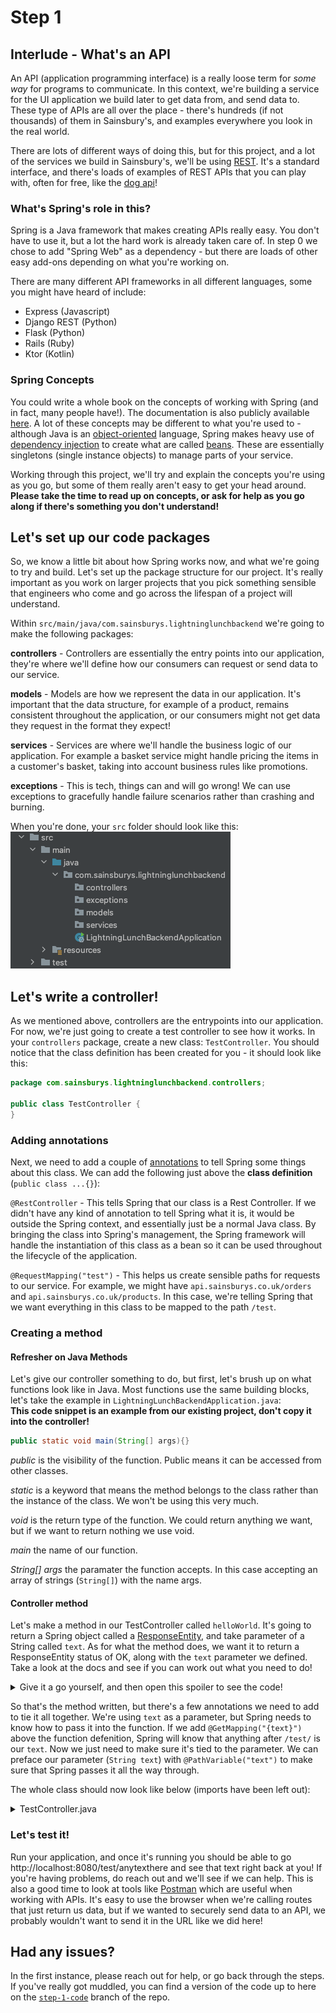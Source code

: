 # Step 1
## Interlude - What's an API
An API (application programming interface) is a really loose term for *some way* for programs to communicate. In this context, we're building a service for the UI application we build later to get data from, and send data to. These type of APIs are all over the place - there's hundreds (if not thousands) of them in Sainsbury's, and examples everywhere you look in the real world.  
  
There are lots of different ways of doing this, but for this project, and a lot of the services we build in Sainsbury's, we'll be using [REST](https://restfulapi.net/). It's a standard interface, and there's loads of examples of REST APIs that you can play with, often for free, like the [dog api](https://dog.ceo/dog-api/)!
### What's Spring's role in this?
Spring is a Java framework that makes creating APIs really easy. You don't have to use it, but a lot the hard work is already taken care of. In step 0 we chose to add "Spring Web" as a dependency - but there are loads of other easy add-ons depending on what you're working on.  
  
There are many different API frameworks in all different languages, some you might have heard of include:  
* Express (Javascript)
* Django REST (Python)
* Flask (Python)
* Rails (Ruby)
* Ktor (Kotlin)

### Spring Concepts
You could write a whole book on the concepts of working with Spring (and in fact, many people have!). The documentation is also publicly available [here](https://docs.spring.io/spring-framework/docs/3.0.x/spring-framework-reference/html/overview.html). A lot of these concepts may be different to what you're used to - although Java is an [object-oriented](https://www.w3schools.com/java/java_oop.asp) language, Spring makes heavy use of [dependency injection](https://www.baeldung.com/spring-dependency-injection) to create what are called [beans](https://stackoverflow.com/questions/17193365/what-in-the-world-are-spring-beans). These are essentially singletons (single instance objects) to manage parts of your service.
    
Working through this project, we'll try and explain the concepts you're using as you go, but some of them really aren't easy to get your head around. **Please take the time to read up on concepts, or ask for help as you go along if there's something you don't understand!**

## Let's set up our code packages
So, we know a little bit about how Spring works now, and what we're going to try and build. Let's set up the package structure for our project. It's really important as you work on larger projects that you pick something sensible that engineers who come and go across the lifespan of a project will understand.
  
Within `src/main/java/com.sainsburys.lightninglunchbackend` we're going to make the following packages:  
  
**controllers** - Controllers are essentially the entry points into our application, they're where we'll define how our consumers can request or send data to our service.  
  
**models** - Models are how we represent the data in our application. It's important that the data structure, for example of a product, remains consistent throughout the application, or our consumers might not get data they request in the format they expect!  
  
**services** - Services are where we'll handle the business logic of our application. For example a basket service might handle pricing the items in a customer's basket, taking into account business rules like promotions.  
  
**exceptions** - This is tech, things can and will go wrong! We can use exceptions to gracefully handle failure scenarios rather than crashing and burning.

When you're done, your `src` folder should look like this:  
![](../images/packages.png)  

## Let's write a controller!
As we mentioned above, controllers are the entrypoints into our application. For now, we're just going to create a test controller to see how it works. In your `controllers` package, create a new class: `TestController`. You should notice that the class definition has been created for you - it should look like this:
```java
package com.sainsburys.lightninglunchbackend.controllers;

public class TestController {
}
```  
### Adding annotations
Next, we need to add a couple of [annotations](https://www.geeksforgeeks.org/annotations-in-java/) to tell Spring some things about this class. We can add the following just above the **class definition** (`public class ...{}`):  
  
`@RestController` - This tells Spring that our class is a Rest Controller. If we didn't have any kind of annotation to tell Spring what it is, it would be outside the Spring context, and essentially just be a normal Java class. By bringing the class into Spring's management, the Spring framework will handle the instantiation of this class as a bean so it can be used throughout the lifecycle of the application.  
  
`@RequestMapping("test")` - This helps us create sensible paths for requests to our service. For example, we might have `api.sainsburys.co.uk/orders` and `api.sainsburys.co.uk/products`. In this case, we're telling Spring that we want everything in this class to be mapped to the path `/test`.

### Creating a method
#### Refresher on Java Methods
Let's give our controller something to do, but first, let's brush up on what functions look like in Java. Most functions use the same building blocks, let's take the example in `LightningLunchBackendApplication.java`:  
**This code snippet is an example from our existing project, don't copy it into the controller!**
```java
public static void main(String[] args){}
```
*public* is the visibility of the function. Public means it can be accessed from other classes.  
  
*static* is a keyword that means the method belongs to the class rather than the instance of the class. We won't be using this very much.  
  
*void* is the return type of the function. We could return anything we want, but if we want to return nothing we use void.  
  
*main* the name of our function.  
  
*String[] args* the paramater the function accepts. In this case accepting an array of strings (`String[]`) with the name args.  

#### Controller method
Let's make a method in our TestController called `helloWorld`. It's going to return a Spring object called a [ResponseEntity](https://docs.spring.io/spring-framework/docs/current/javadoc-api/org/springframework/http/ResponseEntity.html), and take parameter of a String called `text`. As for what the method does, we want it to return a ResponseEntity status of OK, along with the `text` parameter we defined. Take a look at the docs and see if you can work out what you need to do!
<details>
    <summary>Give it a go yourself, and then open this spoiler to see the code!</summary>

```java
public ResponseEntity<?> helloWorld(String text) {
    return ResponseEntity.ok(text);
}
```
</details>

So that's the method written, but there's a few annotations we need to add to tie it all together. We're using `text` as a parameter, but Spring needs to know how to pass it into the function. If we add `@GetMapping("{text}")` above the function defenition, Spring will know that anything after `/test/` is our `text`. Now we just need to make sure it's tied to the parameter. We can preface our parameter (`String text`) with `@PathVariable("text")` to make sure that Spring passes it all the way through.  
  
The whole class should now look like below (imports have been left out):
<details>
    <summary>TestController.java</summary>

```java
@RestController
@RequestMapping("test")
public class TestController {

    @GetMapping("{text}")
    public ResponseEntity<?> helloWorld(@PathVariable("text") String text) {
        return ResponseEntity.ok(text);
    }
}
```
</details>

### Let's test it!
Run your application, and once it's running you should be able to go http://localhost:8080/test/anytexthere and see that text right back at you! If you're having problems, do reach out and we'll see if we can help. This is also a good time to look at tools like [Postman](https://www.postman.com/) which are useful when working with APIs. It's easy to use the browser when we're calling routes that just return us data, but if we wanted to securely send data to an API, we probably wouldn't want to send it in the URL like we did here! 

## Had any issues?
In the first instance, please reach out for help, or go back through the steps. If you've really got muddled, you can find a version of the code up to here on the [`step-1-code`](https://github.com/sainsburys-tech/jumpstart-induction-backend/tree/step-1-code) branch of the repo.